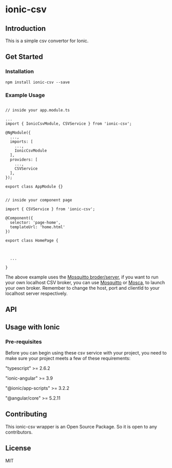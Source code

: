 # ionic-csv

## Introduction
This is a simple csv convertor for Ionic.

## Get Started

### Installation

```
npm install ionic-csv --save
```

### Example Usage
```

// inside your app.module.ts

...
import { IonicCsvModule, CSVService } from 'ionic-csv';

@NgModule({
  ...,
  imports: [
    ...,
    IonicCsvModule
  ],
  providers: [
    ...,
    CSVService
  ],
});

export class AppModule {}

```

```  

// inside your component page

import { CSVService } from 'ionic-csv';

@Component({
  selector: 'page-home',
  templateUrl: 'home.html'
})

export class HomePage {



  ...

}

```

The above example uses the [Mosquitto broder/server](https://test.mosquitto.org/), if you want to run your own localhost CSV broker, you can use [Mosquitto](https://mosquitto.org/) or [Mosca](http://www.mosca.io/), to launch your own broker. Remember to change the host, port and clientId to your localhost server respectively.


## API



## Usage with Ionic

### Pre-requisites
Before you can begin using these csv service with your project, you need to make sure your project meets a few of these requirements:

"typescript" >= 2.6.2

"ionic-angular" >= 3.9

"@ionic/app-scripts" >= 3.2.2

"@angular/core" >= 5.2.11


## Contributing
This ionic-csv wrapper is an Open Source Package. So it is open to any contributors.


## License
MIT
